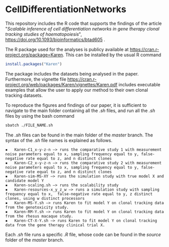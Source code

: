 # CellDifferentiationNetworks
This repository includes the R code that supports the findings of the article "*Scalable inference of cell differentiation networks in gene therapy clonal tracking studies of haematopoiesis*", https://doi.org/10.1093/bioinformatics/btad605 .

The R package used for the analyses is publicy available at https://cran.r-project.org/package=Karen.
This can be installed by the usual R command

```R
install.packages("Karen")
```

The package includes the datasets being analysed in the paper.
Furthermore, the vignette file https://cran.r-project.org/web/packages/Karen/vignettes/Karen.pdf includes executable examples that allow the user to apply our method to their own clonal tracking datasets.

To reproduce the figures and findings of our paper, it is sufficient to navigate to the main folder containing all the *.sh* files, and run all the *.sh* files by using the bash command

```bash
sbatch ./FILE_NAME.sh
```

The *.sh* files can be found in the main folder of the *master* branch. The syntax of the *.sh* file names is explained as follows.

	▪	Karen-C1_x-y-z-n —> runs the comparative study 1 with measurement noise parameters equal to x, sampling frequency equal to y, false-negative rate equal to z, and n distinct clones
	▪	Karen-C2_x-y-z-n —> runs the comparative study 2 with measurement noise parameters equal to x, sampling frequency equal to y, false-negative rate equal to z, and n distinct clones
	▪	Karen-sim-MS-XY —> runs the simulation study with true model X and candidate model Y
	▪	Karen-scaling.sh —> runs the scalability study
	▪	Karen-resources-x_y_z_w —> runs a simulation study with sampling frequency equal to x,  false-negative rate equal to y, z distinct clones, using w distinct processors
	▪	Karen-MS-Y.sh —> runs Karen to fit model Y on clonal tracking data from the genotoxicity study.
	▪	Karen-RM-Y.sh —> runs Karen to fit model Y on clonal tracking data from the rhesus macaque study.
	▪	Karen-CT-X-Y.sh —> runs Karen to fit model Y on clonal tracking data from the gene therapy clinical trial X.

Each *.sh* file runs a specific *.R* file, whose code can be found in the *source* folder of the *master* branch.
